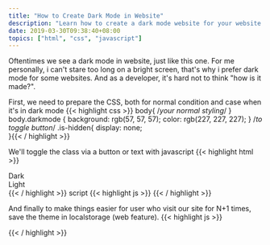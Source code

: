 ```yaml
---
title: "How to Create Dark Mode in Website"
description: "Learn how to create a dark mode website for your website. It's actually easier that you think"
date: 2019-03-30T09:38:40+08:00
topics: ["html", "css", "javascript"]
---
```


Oftentimes we see a dark mode in website, just like this one. For me personally, i can't stare too long on a bright screen, that's why i prefer dark mode for some websites. And as a developer, it's hard not to think "how is it made?".

First, we need to prepare the CSS, both for normal condition and case when it's in dark mode
{{< highlight css >}}
body{
    /*your normal styling*/
}
body.darkmode {
    background: rgb(57, 57, 57);
    color: rgb(227, 227, 227);
}
/*to toggle button*/
.is-hidden{
 display: none;    
}{{< / highlight >}}

We'll toggle the class via a button or text with javascript
{{< highlight html >}}
<div id="theme">
     <div onclick="setDarkMode(true)" id="darkBtn" class="">  <span>Dark</span></div>
    <div onclick="setDarkMode(false)" id="lightBtn" class="is-hidden"> <span>Light</span> </div>
</div> {{< / highlight >}}
script
{{< highlight js >}}
<script>
 function setDarkMode(isDark) {
        var darkBtn = document.getElementById('darkBtn')
        var lightBtn = document.getElementById('lightBtn')

        if(isDark) {
            lightBtn.style.display = "block"
            darkBtn.style.display = "none"
        } else {
            lightBtn.style.display = "none"
            darkBtn.style.display = "block"
        }

        document.body.classList.toggle("darkmode");
    }
</script> {{< / highlight >}}

And finally to make things easier for user who visit our site for N+1 times, save the theme in localstorage (web feature).
{{< highlight js >}}
<script>
 function setDarkMode(isDark) {
 //check localstorage
 if(localStorage.getItem('preferredTheme') == 'dark') {
     setDarkMode(true)
 }

 function setDarkMode(isDark) {
     var darkBtn = document.getElementById('darkBtn')
     var lightBtn = document.getElementById('lightBtn')

     if(isDark) {
         lightBtn.style.display = "block"
         darkBtn.style.display = "none"
         //add to localstorage
         localStorage.setItem('preferredTheme', 'dark');
     } else {
         lightBtn.style.display = "none"
         darkBtn.style.display = "block"
         //add to localstorage
         localStorage.removeItem('preferredTheme');
     }

     document.body.classList.toggle("darkmode");
 }
</script> {{< / highlight >}}

